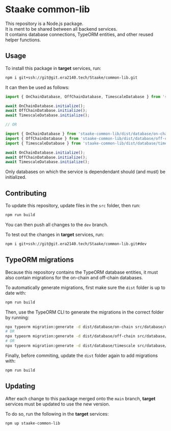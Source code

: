 # Staake common-lib

This repository is a Node.js package.\
It is ment to be shared between all backend services.\
It contains database connections, TypeORM entities, and other reused helper functions.

## Usage

To install this package in **target** services, run:
```sh
npm i git+ssh://git@git.era2140.tech/Staake/common-lib.git
```

It can then be used as follows:
```typescript
import { OnChainDatabase, OffChainDatabase, TimescaleDatabase } from 'staake-common-lib';

await OnChainDatabase.initialize();
await OffChainDatabase.initialize();
await TimescaleDatabase.initialize();

// OR

import { OnChainDatabase } from 'staake-common-lib/dist/database/on-chain';
import { OffChainDatabase } from 'staake-common-lib/dist/database/off-chain';
import { TimescaleDatabase } from 'staake-common-lib/dist/database/timescale';

await OnChainDatabase.initialize();
await OffChainDatabase.initialize();
await TimescaleDatabase.initialize();
```

Only databases on which the service is dependendant should (and must) be initialized.

## Contributing

To update this repository, update files in the `src` folder, then run:
```sh
npm run build
```

You can then push all changes to the `dev` branch.

To test out the changes in **target** services, run:
```sh
npm i git+ssh://git@git.era2140.tech/Staake/common-lib.git#dev
```

## TypeORM migrations

Because this repository contains the TypeORM database entities, it must also contain migrations for the on-chain and off-chain databases.

To automatically generate migrations, first make sure the `dist` folder is up to date with:
```sh
npm run build
```

Then, use the TypeORM CLI to generate the migrations in the correct folder by running:
```sh
npx typeorm migration:generate -d dist/database/on-chain src/database/on-chain/migration/<name>
# OR
npx typeorm migration:generate -d dist/database/off-chain src/database/off-chain/migration/<name>
# OR
npx typeorm migration:generate -d dist/database/timescale src/database/timescale/migration/<name>
```

Finally, before commiting, update the `dist` folder again to add migrations with:
```sh
npm run build
```

## Updating

After each change to this package merged onto the `main` branch, **target** services must be updated to use the new version.

To do so, run the following in the **target** services:
```sh
npm up staake-common-lib
```
